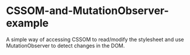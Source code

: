 # CSSOM-and-MutationObserver-example
A simple way of accessing CSSOM to read/modify the stylesheet and use MutationObserver to detect changes in the DOM. 

